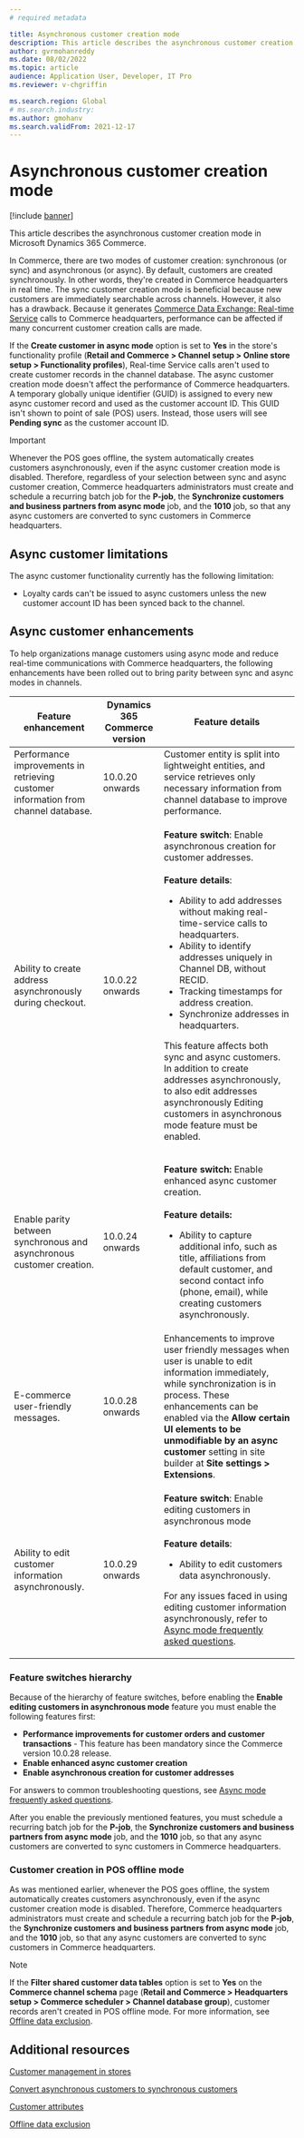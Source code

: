 ```yaml
---
# required metadata

title: Asynchronous customer creation mode
description: This article describes the asynchronous customer creation mode in Microsoft Dynamics 365 Commerce.
author: gvrmohanreddy
ms.date: 08/02/2022
ms.topic: article
audience: Application User, Developer, IT Pro
ms.reviewer: v-chgriffin

ms.search.region: Global
# ms.search.industry: 
ms.author: gmohanv
ms.search.validFrom: 2021-12-17
---
```


# Asynchronous customer creation mode

[!include [banner](includes/banner.md)]

This article describes the asynchronous customer creation mode in Microsoft Dynamics 365 Commerce.

In Commerce, there are two modes of customer creation: synchronous (or sync) and asynchronous (or async). By default, customers are created synchronously. In other words, they're created in Commerce headquarters in real time. The sync customer creation mode is beneficial because new customers are immediately searchable across channels. However, it also has a drawback. Because it generates [Commerce Data Exchange: Real-time Service](dev-itpro/define-retail-channel-communications-cdx.md#realtime-service) calls to Commerce headquarters, performance can be affected if many concurrent customer creation calls are made.

If the **Create customer in async mode** option is set to **Yes** in the store's functionality profile (**Retail and Commerce \> Channel setup \> Online store setup \> Functionality profiles**), Real-time Service calls aren't used to create customer records in the channel database. The async customer creation mode doesn't affect the performance of Commerce headquarters. A temporary globally unique identifier (GUID) is assigned to every new async customer record and used as the customer account ID. This GUID isn't shown to point of sale (POS) users. Instead, those users will see **Pending sync** as the customer account ID.

> [!IMPORTANT]
> Whenever the POS goes offline, the system automatically creates customers asynchronously, even if the async customer creation mode is disabled. Therefore, regardless of your selection between sync and async customer creation, Commerce headquarters administrators must create and schedule a recurring batch job for the **P-job**, the **Synchronize customers and business partners from async mode** job, and the **1010** job, so that any async customers are converted to sync customers in Commerce headquarters.

## Async customer limitations

The async customer functionality currently has the following limitation:

- Loyalty cards can't be issued to async customers unless the new customer account ID has been synced back to the channel.

## Async customer enhancements

To help organizations manage customers using async mode and reduce real-time communications with Commerce headquarters, the following enhancements have been rolled out to bring parity between sync and async modes in channels. 

| Feature enhancement | Dynamics 365 Commerce version   | Feature details |
| ------------- | -------------- | -------------- |
|Performance improvements in retrieving customer information from channel database.  | 10.0.20 onwards |Customer entity is split into lightweight entities, and service retrieves only necessary information from channel database to improve performance.   |
|Ability to create address asynchronously during checkout.  |10.0.22 onwards  | <p>**Feature switch**: Enable asynchronous creation for customer addresses.</br></br>**Feature details**:<ul><li>Ability to add addresses without making real-time-service calls to headquarters.</li><li>Ability to identify addresses uniquely in Channel DB, without RECID.</li><li>Tracking timestamps for address creation.</li><li>Synchronize addresses in headquarters.</li></ul>This feature affects both sync and async customers. In addition to create addresses asynchronously, to also edit addresses asynchronously Editing customers in asynchronous mode feature must be enabled.</p> |
|Enable parity between synchronous and asynchronous customer creation.   |10.0.24 onwards  | <p>**Feature switch:** Enable enhanced async customer creation.</br></br>**Feature details:**<ul><li>Ability to capture additional info, such as title, affiliations from default customer, and second contact info (phone, email), while creating customers asynchronously.</li></ul></p>  |
|E-commerce user-friendly messages.  |10.0.28 onwards  | Enhancements to improve user friendly messages when user is unable to edit information immediately, while synchronization is in process. These enhancements can be enabled via the **Allow certain UI elements to be unmodifiable by an async customer** setting in site builder  at **Site settings \> Extensions**.    |
| Ability to edit customer information asynchronously. |10.0.29 onwards  | <p>**Feature switch**: Enable editing customers in asynchronous mode</br></br>**Feature details**:<ul><li>Ability to edit customers data asynchronously.</li></ul>For any issues faced in using editing customer information asynchronously, refer to [Async mode frequently asked questions](async-mode-faq.md).</p>|

### Feature switches hierarchy

Because of the hierarchy of feature switches, before enabling the **Enable editing customers in asynchronous mode** feature you must enable the following features first: 

- **Performance improvements for customer orders and customer transactions** - This feature has been mandatory since the Commerce version 10.0.28 release. 
- **Enable enhanced async customer creation**
- **Enable asynchronous creation for customer addresses**

For answers to common troubleshooting questions, see [Async mode frequently asked questions](async-mode-faq.md). 

After you enable the previously mentioned features, you must schedule a recurring batch job for the **P-job**, the **Synchronize customers and business partners from async mode** job, and the **1010** job, so that any async customers are converted to sync customers in Commerce headquarters.

### Customer creation in POS offline mode

As was mentioned earlier, whenever the POS goes offline, the system automatically creates customers asynchronously, even if the async customer creation mode is disabled. Therefore, Commerce headquarters administrators must create and schedule a recurring batch job for the **P-job**, the **Synchronize customers and business partners from async mode** job, and the **1010** job, so that any async customers are converted to sync customers in Commerce headquarters.

> [!NOTE]
> If the **Filter shared customer data tables** option is set to **Yes** on the **Commerce channel schema** page (**Retail and Commerce \> Headquarters setup \> Commerce scheduler \> Channel database group**), customer records aren't created in POS offline mode. For more information, see [Offline data exclusion](dev-itpro/implementation-considerations-cdx.md#offline-data-exclusion).

## Additional resources

[Customer management in stores](customer-mgmt-stores.md)

[Convert asynchronous customers to synchronous customers](convert-async-to-sync.md)

[Customer attributes](dev-itpro/customer-attributes.md)

[Offline data exclusion](dev-itpro/implementation-considerations-cdx.md#offline-data-exclusion)
